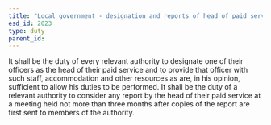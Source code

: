 ```yaml
---
title: "Local government - designation and reports of head of paid service"
esd_id: 2023
type: duty
parent_id:  
---
```


It shall be the duty of every relevant authority to designate one of their officers as the head of their paid service and to provide that officer with such staff, accommodation and other resources as are, in his opinion, sufficient to allow his duties to be performed.    It shall be the duty of a relevant authority to consider any report by the head of their paid service at a meeting held not more than three months after copies of the report are first sent to members of the authority.

